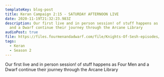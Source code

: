 ```yaml
---
templateKey: blog-post
title: Keran Campaign 2:15 - SATURDAY AFTERNOON LIVE
date: 2020-11-19T21:32:23.983Z
description: Our first live and in person session! of stuff happens as Four Men
  and a Dwarf continue their journey through the Arcane Library
audioPost: true
file: https://files.fourmenandadwarf.com/file/Knights-Of-Sesh-episodes/Season_2/Keran-26.mp3
tags:
  - Keran
  - Season 2
---
```

Our first live and in person session! of stuff happens as Four Men and a Dwarf continue their journey through the Arcane Library